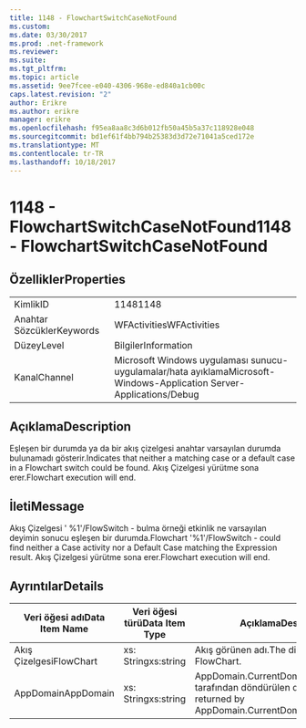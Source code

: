 ```yaml
---
title: 1148 - FlowchartSwitchCaseNotFound
ms.custom: 
ms.date: 03/30/2017
ms.prod: .net-framework
ms.reviewer: 
ms.suite: 
ms.tgt_pltfrm: 
ms.topic: article
ms.assetid: 9ee7fcee-e040-4306-968e-ed840a1cb00c
caps.latest.revision: "2"
author: Erikre
ms.author: erikre
manager: erikre
ms.openlocfilehash: f95ea8aa8c3d6b012fb50a45b5a37c118928e048
ms.sourcegitcommit: bd1ef61f4bb794b25383d3d72e71041a5ced172e
ms.translationtype: MT
ms.contentlocale: tr-TR
ms.lasthandoff: 10/18/2017
---
```

# <a name="1148---flowchartswitchcasenotfound"></a><span data-ttu-id="1757d-102">1148 - FlowchartSwitchCaseNotFound</span><span class="sxs-lookup"><span data-stu-id="1757d-102">1148 - FlowchartSwitchCaseNotFound</span></span>
## <a name="properties"></a><span data-ttu-id="1757d-103">Özellikler</span><span class="sxs-lookup"><span data-stu-id="1757d-103">Properties</span></span>  
  
|||  
|-|-|  
|<span data-ttu-id="1757d-104">Kimlik</span><span class="sxs-lookup"><span data-stu-id="1757d-104">ID</span></span>|<span data-ttu-id="1757d-105">1148</span><span class="sxs-lookup"><span data-stu-id="1757d-105">1148</span></span>|  
|<span data-ttu-id="1757d-106">Anahtar Sözcükler</span><span class="sxs-lookup"><span data-stu-id="1757d-106">Keywords</span></span>|<span data-ttu-id="1757d-107">WFActivities</span><span class="sxs-lookup"><span data-stu-id="1757d-107">WFActivities</span></span>|  
|<span data-ttu-id="1757d-108">Düzey</span><span class="sxs-lookup"><span data-stu-id="1757d-108">Level</span></span>|<span data-ttu-id="1757d-109">Bilgiler</span><span class="sxs-lookup"><span data-stu-id="1757d-109">Information</span></span>|  
|<span data-ttu-id="1757d-110">Kanal</span><span class="sxs-lookup"><span data-stu-id="1757d-110">Channel</span></span>|<span data-ttu-id="1757d-111">Microsoft Windows uygulaması sunucu-uygulamalar/hata ayıklama</span><span class="sxs-lookup"><span data-stu-id="1757d-111">Microsoft-Windows-Application Server-Applications/Debug</span></span>|  
  
## <a name="description"></a><span data-ttu-id="1757d-112">Açıklama</span><span class="sxs-lookup"><span data-stu-id="1757d-112">Description</span></span>  
 <span data-ttu-id="1757d-113">Eşleşen bir durumda ya da bir akış çizelgesi anahtar varsayılan durumda bulunamadı gösterir.</span><span class="sxs-lookup"><span data-stu-id="1757d-113">Indicates that neither a matching case or a default case in a Flowchart switch could be found.</span></span> <span data-ttu-id="1757d-114">Akış Çizelgesi yürütme sona erer.</span><span class="sxs-lookup"><span data-stu-id="1757d-114">Flowchart execution will end.</span></span>  
  
## <a name="message"></a><span data-ttu-id="1757d-115">İleti</span><span class="sxs-lookup"><span data-stu-id="1757d-115">Message</span></span>  
 <span data-ttu-id="1757d-116">Akış Çizelgesi ' %1'/FlowSwitch - bulma örneği etkinlik ne varsayılan deyimin sonucu eşleşen bir durumda.</span><span class="sxs-lookup"><span data-stu-id="1757d-116">Flowchart '%1'/FlowSwitch - could find neither a Case activity nor a Default Case matching the Expression result.</span></span> <span data-ttu-id="1757d-117">Akış Çizelgesi yürütme sona erer.</span><span class="sxs-lookup"><span data-stu-id="1757d-117">Flowchart execution will end.</span></span>  
  
## <a name="details"></a><span data-ttu-id="1757d-118">Ayrıntılar</span><span class="sxs-lookup"><span data-stu-id="1757d-118">Details</span></span>  
  
|<span data-ttu-id="1757d-119">Veri öğesi adı</span><span class="sxs-lookup"><span data-stu-id="1757d-119">Data Item Name</span></span>|<span data-ttu-id="1757d-120">Veri öğesi türü</span><span class="sxs-lookup"><span data-stu-id="1757d-120">Data Item Type</span></span>|<span data-ttu-id="1757d-121">Açıklama</span><span class="sxs-lookup"><span data-stu-id="1757d-121">Description</span></span>|  
|--------------------|--------------------|-----------------|  
|<span data-ttu-id="1757d-122">Akış Çizelgesi</span><span class="sxs-lookup"><span data-stu-id="1757d-122">FlowChart</span></span>|<span data-ttu-id="1757d-123">xs: String</span><span class="sxs-lookup"><span data-stu-id="1757d-123">xs:string</span></span>|<span data-ttu-id="1757d-124">Akış görünen adı.</span><span class="sxs-lookup"><span data-stu-id="1757d-124">The display name of the FlowChart.</span></span>|  
|<span data-ttu-id="1757d-125">AppDomain</span><span class="sxs-lookup"><span data-stu-id="1757d-125">AppDomain</span></span>|<span data-ttu-id="1757d-126">xs: String</span><span class="sxs-lookup"><span data-stu-id="1757d-126">xs:string</span></span>|<span data-ttu-id="1757d-127">AppDomain.CurrentDomain.FriendlyName tarafından döndürülen dize.</span><span class="sxs-lookup"><span data-stu-id="1757d-127">The string returned by AppDomain.CurrentDomain.FriendlyName.</span></span>|
